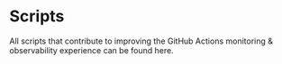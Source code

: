 # Scripts

All scripts that contribute to improving the GitHub Actions monitoring & observability experience can be found here.